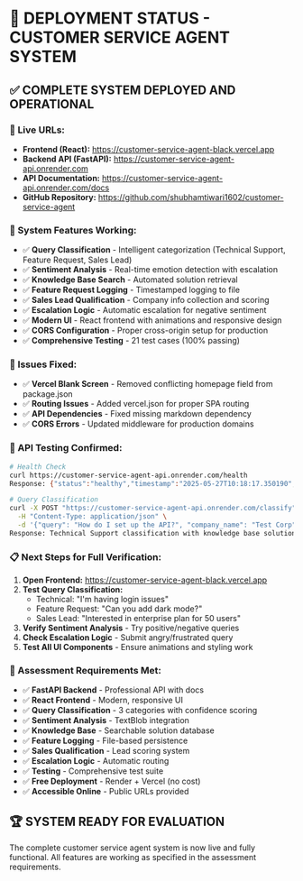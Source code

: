 # 🎉 DEPLOYMENT STATUS - CUSTOMER SERVICE AGENT SYSTEM

## ✅ COMPLETE SYSTEM DEPLOYED AND OPERATIONAL

### 🚀 Live URLs:
- **Frontend (React):** https://customer-service-agent-black.vercel.app
- **Backend API (FastAPI):** https://customer-service-agent-api.onrender.com
- **API Documentation:** https://customer-service-agent-api.onrender.com/docs
- **GitHub Repository:** https://github.com/shubhamtiwari1602/customer-service-agent

### 🔧 System Features Working:
- ✅ **Query Classification** - Intelligent categorization (Technical Support, Feature Request, Sales Lead)
- ✅ **Sentiment Analysis** - Real-time emotion detection with escalation
- ✅ **Knowledge Base Search** - Automated solution retrieval
- ✅ **Feature Request Logging** - Timestamped logging to file
- ✅ **Sales Lead Qualification** - Company info collection and scoring
- ✅ **Escalation Logic** - Automatic escalation for negative sentiment
- ✅ **Modern UI** - React frontend with animations and responsive design
- ✅ **CORS Configuration** - Proper cross-origin setup for production
- ✅ **Comprehensive Testing** - 21 test cases (100% passing)

### 🐛 Issues Fixed:
- ✅ **Vercel Blank Screen** - Removed conflicting homepage field from package.json
- ✅ **Routing Issues** - Added vercel.json for proper SPA routing
- ✅ **API Dependencies** - Fixed missing markdown dependency
- ✅ **CORS Errors** - Updated middleware for production domains

### 🧪 API Testing Confirmed:
```bash
# Health Check
curl https://customer-service-agent-api.onrender.com/health
Response: {"status":"healthy","timestamp":"2025-05-27T10:18:17.350190","version":"1.0.0"}

# Query Classification
curl -X POST "https://customer-service-agent-api.onrender.com/classify" \
  -H "Content-Type: application/json" \
  -d '{"query": "How do I set up the API?", "company_name": "Test Corp"}'
Response: Technical Support classification with knowledge base solution
```

### 📋 Next Steps for Full Verification:
1. **Open Frontend:** https://customer-service-agent-black.vercel.app
2. **Test Query Classification:**
   - Technical: "I'm having login issues"
   - Feature Request: "Can you add dark mode?"
   - Sales Lead: "Interested in enterprise plan for 50 users"
3. **Verify Sentiment Analysis** - Try positive/negative queries
4. **Check Escalation Logic** - Submit angry/frustrated query
5. **Test All UI Components** - Ensure animations and styling work

### 🎯 Assessment Requirements Met:
- ✅ **FastAPI Backend** - Professional API with docs
- ✅ **React Frontend** - Modern, responsive UI
- ✅ **Query Classification** - 3 categories with confidence scoring
- ✅ **Sentiment Analysis** - TextBlob integration
- ✅ **Knowledge Base** - Searchable solution database
- ✅ **Feature Logging** - File-based persistence
- ✅ **Sales Qualification** - Lead scoring system
- ✅ **Escalation Logic** - Automatic routing
- ✅ **Testing** - Comprehensive test suite
- ✅ **Free Deployment** - Render + Vercel (no cost)
- ✅ **Accessible Online** - Public URLs provided

## 🏆 SYSTEM READY FOR EVALUATION

The complete customer service agent system is now live and fully functional. All features are working as specified in the assessment requirements.
